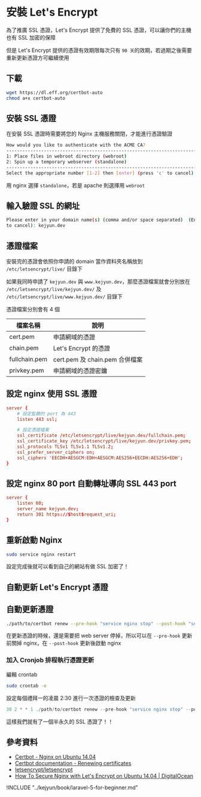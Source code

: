 # 安裝 Let's Encrypt

為了推廣 SSL 憑證，Let's Encrypt 提供了免費的 SSL 憑證，可以讓你們的主機也有 SSL 加密的保障

但是 Let's Encrypt 提供的憑證有效期限每次只有 `90 天`的效期，若過期之後需要重新更新憑證方可繼續使用

## 下載

```sh
wget https://dl.eff.org/certbot-auto
chmod a+x certbot-auto
```

## 安裝 SSL 憑證

在安裝 SSL 憑證時需要將您的 Nginx 主機服務關閉，才能進行憑證驗證

```sh
How would you like to authenticate with the ACME CA?
-------------------------------------------------------------------------------
1: Place files in webroot directory (webroot)
2: Spin up a temporary webserver (standalone)
-------------------------------------------------------------------------------
Select the appropriate number [1-2] then [enter] (press 'c' to cancel):
```

用 nginx 選擇 `standalone`，若是 apache 則選擇用 `webroot`


## 輸入驗證 SSL 的網址


```sh
Please enter in your domain name(s) (comma and/or space separated)  (Enter 'c'
to cancel): kejyun.dev
```


## 憑證檔案

安裝完的憑證會依照你申請的 domain 當作資料夾名稱放到 `/etc/letsencrypt/live/` 目錄下

如果我同時申請了 `kejyun.dev` 與 `www.kejyun.dev`，那麼憑證檔案就會分別放在 `/etc/letsencrypt/live/kejyun.dev/` 及 `/etc/letsencrypt/live/www.kejyun.dev/` 目錄下

憑證檔案分別會有 4 個

|  檔案名稱 |  說明 |
|---|---|
|  cert.pem | 申請網域的憑證  |
|  chain.pem |  Let's Encrypt 的憑證 |
|  fullchain.pem | cert.pem 及 chain.pem 合併檔案  |
|  privkey.pem |  申請網域的憑證密鑰 |


## 設定 nginx 使用 SSL 憑證

```conf
server {
    # 設定監聽的 port 為 443
    listen 443 ssl;

    # 設定憑證檔案
    ssl_certificate /etc/letsencrypt/live/kejyun.dev/fullchain.pem;
    ssl_certificate_key /etc/letsencrypt/live/kejyun.dev/privkey.pem;
    ssl_protocols TLSv1 TLSv1.1 TLSv1.2;
    ssl_prefer_server_ciphers on;
    ssl_ciphers 'EECDH+AESGCM:EDH+AESGCM:AES256+EECDH:AES256+EDH';
}
```

## 設定 nginx 80 port 自動轉址導向 SSL 443 port

```conf
server {
    listen 80;
    server_name kejyun.dev;
    return 301 https://$host$request_uri;
}
```

## 重新啟動 Nginx

```sh
sudo service nginx restart
```

設定完成後就可以看到自己的網站有做 SSL 加密了！

## 自動更新 Let's Encrypt 憑證

## 自動更新憑證

```sh
./path/to/certbot renew --pre-hook "service nginx stop" --post-hook "service nginx start"
```

在更新憑證的時候，還是需要把 web server 停掉，所以可以在 `--pre-hook` 更新前關掉 nginx，在 `--post-hook` 更新後啟動 nginx

### 加入 Cronjob 排程執行憑證更新

編輯 crontab

```sh
sudo crontab -e
```

設定每個禮拜一的凌晨 2:30 進行一次憑證的檢查及更新

```c
30 2 * * 1 ./path/to/certbot renew --pre-hook "service nginx stop" --post-hook "service nginx start" >> /var/log/letsencrypt-renewal.log
```

這樣我們就有了一個半永久的 SSL 憑證了！！


## 參考資料
* [Certbot - Nginx on Ubuntu 14.04](https://certbot.eff.org/#ubuntutrusty-nginx)
* [Certbot documentation - Renewing certificates](https://certbot.eff.org/docs/using.html#renewing-certificates)
* [letsencrypt/letsencrypt](https://github.com/letsencrypt/letsencrypt)
* [How To Secure Nginx with Let's Encrypt on Ubuntu 14.04 | DigitalOcean](https://www.digitalocean.com/community/tutorials/how-to-secure-nginx-with-let-s-encrypt-on-ubuntu-14-04)


!INCLUDE "../kejyun/book/laravel-5-for-beginner.md"
